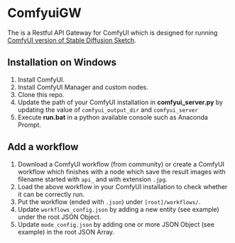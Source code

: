 # ComfyuiGW
The is a Restful API Gateway for ComfyUI which is designed for running [ComfyUI version of Stable Diffusion Sketch](https://github.com/jordenyt/stable_diffusion_sketch/tree/comfyui).

## Installation on Windows
1. Install ComfyUI.
2. Install ComfyUI Manager and custom nodes.
3. Clone this repo.
4. Update the path of your ComfyUI installation in **comfyui_server.py** by updating the value of `comfyui_output_dir` and `comfyui_server`
5. Execute **run.bat** in a python available console such as Anaconda Prompt.

## Add a workflow
1. Download a ComfyUI workflow (from community) or create a ComfyUI workflow which finishes with a node which save the result images with filename started with `api_` and with extension `.jpg`.
2. Load the above workflow in your ComfyUI installation to check whether it can be correctly run.
3. Put the workflow (ended with `.json`) under `[root]/workflows/`.
4. Update `workflows_config.json` by adding a new entity (see example) under the root JSON Object.
5. Update `mode_config.json` by adding one or more JSON Object (see example) in the root JSON Array.
